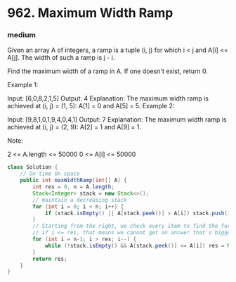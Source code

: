 # 962. Maximum Width Ramp
### medium

Given an array A of integers, a ramp is a tuple (i, j) for which i < j and A[i] <= A[j].  The width of such a ramp is j - i.

Find the maximum width of a ramp in A.  If one doesn't exist, return 0.

 

Example 1:

Input: [6,0,8,2,1,5]
Output: 4
Explanation: 
The maximum width ramp is achieved at (i, j) = (1, 5): A[1] = 0 and A[5] = 5.
Example 2:

Input: [9,8,1,0,1,9,4,0,4,1]
Output: 7
Explanation: 
The maximum width ramp is achieved at (i, j) = (2, 9): A[2] = 1 and A[9] = 1.
 

Note:

2 <= A.length <= 50000
0 <= A[i] <= 50000


```Java
class Solution {
    // On time On space
    public int maxWidthRamp(int[] A) {
        int res = 0, n = A.length;
        Stack<Integer> stack = new Stack<>();
        // maintain a decreasing stack
        for (int i = 0; i < n; i++) {
            if (stack.isEmpty() || A[stack.peek()] > A[i]) stack.push(i);
        }
        // Starting from the right, we check every item to find the furthest pair.
        // if i <= res, that means we cannot get an answer that's bigger than res(res - 0 = res)
        for (int i = n-1; i > res; i--) {
            while (!stack.isEmpty() && A[stack.peek()] <= A[i]) res = Math.max(res, i - stack.pop());
        }
        return res;
    }
}
```